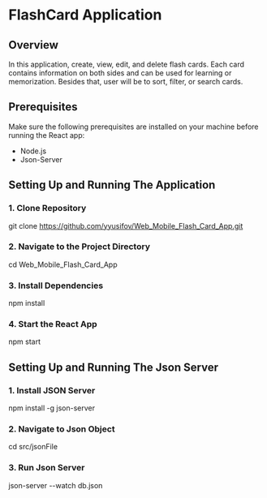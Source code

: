 # FlashCard Application

## Overview

In this application, create, view, edit, and delete flash cards. Each card contains information on both sides and can be used for learning or memorization. Besides that, user will be to sort, filter, or search cards. 

## Prerequisites

Make sure the following prerequisites are installed on your machine before running the React app:

- Node.js
- Json-Server

## Setting Up and Running The Application

### 1. Clone Repository

git clone https://github.com/yyusifov/Web_Mobile_Flash_Card_App.git

### 2. Navigate to the Project Directory

cd Web_Mobile_Flash_Card_App

### 3.  Install Dependencies

npm install

### 4.   Start the React App

npm start

## Setting Up and Running The Json Server

### 1. Install JSON Server

npm install -g json-server

### 2. Navigate to Json Object

cd src/jsonFile

### 3.   Run Json Server

json-server --watch db.json
